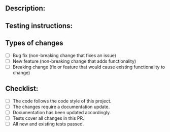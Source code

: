 <!-- Provide a general summary of your changes in the Title above! -->

## Description:
<!-- Describe your changes in more detail. If the change fixes an issue or is 
related to a JIRA ticket, please refer to that here. -->

## Testing instructions:
<!-- Describe how the code in the PR can be tested. -->
<!-- Include details of the testing environment, set up and the tests that can be run. -->

## Types of changes
<!-- What types of changes does this PR introduce? Put an 'x' in all of the boxes that apply. -->
- [ ] Bug fix (non-breaking change that fixes an issue)
- [ ] New feature (non-breaking change that adds functionality)
- [ ] Breaking change (fix or feature that would cause existing functionality to change)

## Checklist:
<!-- Go over all of the following points and put and 'x' in the boxes that apply. -->
- [ ] The code follows the code style of this project.
- [ ] The changes require a documentation update.
- [ ] Documentation has been updated accordingly.
- [ ] Tests cover all changes in this PR.
- [ ] All new and existing tests passed.
